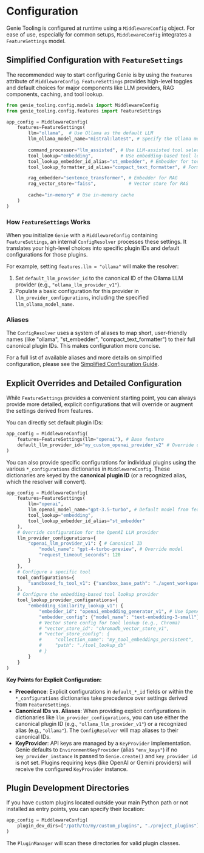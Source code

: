 # Configuration

Genie Tooling is configured at runtime using a `MiddlewareConfig` object. For ease of use, especially for common setups, `MiddlewareConfig` integrates a `FeatureSettings` model.

## Simplified Configuration with `FeatureSettings`

The recommended way to start configuring Genie is by using the `features` attribute of `MiddlewareConfig`. `FeatureSettings` provides high-level toggles and default choices for major components like LLM providers, RAG components, caching, and tool lookup.

```python
from genie_tooling.config.models import MiddlewareConfig
from genie_tooling.config.features import FeatureSettings

app_config = MiddlewareConfig(
    features=FeatureSettings(
        llm="ollama",  # Use Ollama as the default LLM
        llm_ollama_model_name="mistral:latest", # Specify the Ollama model
        
        command_processor="llm_assisted", # Use LLM-assisted tool selection
        tool_lookup="embedding",          # Use embedding-based tool lookup for the LLM processor
        tool_lookup_embedder_id_alias="st_embedder", # Embedder for tool lookup
        tool_lookup_formatter_id_alias="compact_text_formatter", # Formatter for tool indexing

        rag_embedder="sentence_transformer", # Embedder for RAG
        rag_vector_store="faiss",            # Vector store for RAG
        
        cache="in-memory" # Use in-memory cache
    )
)
```

### How `FeatureSettings` Works

When you initialize `Genie` with a `MiddlewareConfig` containing `FeatureSettings`, an internal `ConfigResolver` processes these settings. It translates your high-level choices into specific plugin IDs and default configurations for those plugins.

For example, setting `features.llm = "ollama"` will make the resolver:
1.  Set `default_llm_provider_id` to the canonical ID of the Ollama LLM provider (e.g., `"ollama_llm_provider_v1"`).
2.  Populate a basic configuration for this provider in `llm_provider_configurations`, including the specified `llm_ollama_model_name`.

### Aliases

The `ConfigResolver` uses a system of aliases to map short, user-friendly names (like "ollama", "st_embedder", "compact_text_formatter") to their full canonical plugin IDs. This makes configuration more concise.

For a full list of available aliases and more details on simplified configuration, please see the [Simplified Configuration Guide](simplified_configuration.md).

## Explicit Overrides and Detailed Configuration

While `FeatureSettings` provides a convenient starting point, you can always provide more detailed, explicit configurations that will override or augment the settings derived from features.

You can directly set default plugin IDs:

```python
app_config = MiddlewareConfig(
    features=FeatureSettings(llm="openai"), # Base feature
    default_llm_provider_id="my_custom_openai_provider_v2" # Override default ID
)
```

You can also provide specific configurations for individual plugins using the various `*_configurations` dictionaries in `MiddlewareConfig`. These dictionaries are keyed by the **canonical plugin ID** (or a recognized alias, which the resolver will convert).

```python
app_config = MiddlewareConfig(
    features=FeatureSettings(
        llm="openai",
        llm_openai_model_name="gpt-3.5-turbo", # Default model from features
        tool_lookup="embedding",
        tool_lookup_embedder_id_alias="st_embedder"
    ),
    # Override configuration for the OpenAI LLM provider
    llm_provider_configurations={
        "openai_llm_provider_v1": { # Canonical ID
            "model_name": "gpt-4-turbo-preview", # Override model
            "request_timeout_seconds": 120
        }
    },
    # Configure a specific tool
    tool_configurations={
        "sandboxed_fs_tool_v1": {"sandbox_base_path": "./agent_workspace"}
    },
    # Configure the embedding-based tool lookup provider
    tool_lookup_provider_configurations={
        "embedding_similarity_lookup_v1": {
            "embedder_id": "openai_embedding_generator_v1", # Use OpenAI for tool embeddings instead of ST
            "embedder_config": {"model_name": "text-embedding-3-small"},
            # Vector store config for tool lookup (e.g., Chroma)
            # "vector_store_id": "chromadb_vector_store_v1",
            # "vector_store_config": {
            #     "collection_name": "my_tool_embeddings_persistent",
            #     "path": "./tool_lookup_db"
            # }
        }
    }
)
```

**Key Points for Explicit Configuration:**

*   **Precedence**: Explicit configurations in `default_*_id` fields or within the `*_configurations` dictionaries take precedence over settings derived from `FeatureSettings`.
*   **Canonical IDs vs. Aliases**: When providing explicit configurations in dictionaries like `llm_provider_configurations`, you can use either the canonical plugin ID (e.g., `"ollama_llm_provider_v1"`) or a recognized alias (e.g., `"ollama"`). The `ConfigResolver` will map aliases to their canonical IDs.
*   **KeyProvider**: API keys are managed by a `KeyProvider` implementation. Genie defaults to `EnvironmentKeyProvider` (alias `"env_keys"`) if no `key_provider_instance` is passed to `Genie.create()` and `key_provider_id` is not set. Plugins requiring keys (like OpenAI or Gemini providers) will receive the configured `KeyProvider` instance.

## Plugin Development Directories

If you have custom plugins located outside your main Python path or not installed as entry points, you can specify their location:

```python
app_config = MiddlewareConfig(
    plugin_dev_dirs=["/path/to/my/custom_plugins", "./project_plugins"]
)
```
The `PluginManager` will scan these directories for valid plugin classes.
